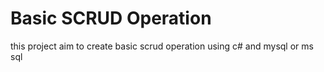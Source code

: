 # Basic SCRUD Operation
this project aim to create basic scrud operation using c# and mysql or ms sql

<!-- ## Table of Contents
* [setup and installation](#link-to-download)
* [reference](#reference)

## setup and installation

please install first [Visual Studio](https://visualstudio.microsoft.com/) and [xamp server](https://www.apachefriends.org/download.html)

* setup the f -->